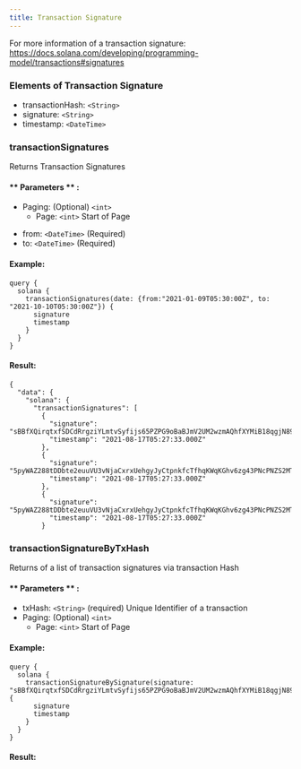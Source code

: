 ```yaml
---
title: Transaction Signature
---
```


For more information of a transaction signature: https://docs.solana.com/developing/programming-model/transactions#signatures

### Elements of Transaction Signature

- transactionHash: `<String>` 
- signature: `<String>` 
- timestamp: `<DateTime>`

### transactionSignatures

Returns Transaction Signatures

#### ** Parameters ** :

- Paging: (Optional) `<int>`
  - Page: `<int>` Start of Page

* from: `<DateTime>` (Required)
* to: `<DateTime>` (Required)

#### Example:

```
query {
  solana {
    transactionSignatures(date: {from:"2021-01-09T05:30:00Z", to: "2021-10-10T05:30:00Z"}) {
      signature
      timestamp
    }
  }
}

```

#### Result:

```
{
  "data": {
    "solana": {
      "transactionSignatures": [
        {
          "signature": "sBBfXQirqtxfSDCdRrgziYLmtvSyfijs65PZPG9oBaBJmV2UM2wzmAQhfXYMiB18qgjN89PRbSDPx2SD9pdDozj",
          "timestamp": "2021-08-17T05:27:33.000Z"
        },
        {
          "signature": "5pyWAZ288tDDbte2euuVU3vNjaCxrxUehgyJyCtpnkfcTfhqKWqKGhv6zg43PNcPNZS2MTEsZHZL8HZTDdyELdUH",
          "timestamp": "2021-08-17T05:27:33.000Z"
        },
        {
          "signature": "5pyWAZ288tDDbte2euuVU3vNjaCxrxUehgyJyCtpnkfcTfhqKWqKGhv6zg43PNcPNZS2MTEsZHZL8HZTDdyELdUH",
          "timestamp": "2021-08-17T05:27:33.000Z"
        }
```

### transactionSignatureByTxHash

Returns of a list of transaction signatures via transaction Hash

#### ** Parameters ** :

- txHash: `<String>` (required) Unique Identifier of a transaction
- Paging: (Optional) `<int>`
  - Page: `<int>` Start of Page

#### Example:

```
query {
  solana {
    transactionSignatureBySignature(signature: "sBBfXQirqtxfSDCdRrgziYLmtvSyfijs65PZPG9oBaBJmV2UM2wzmAQhfXYMiB18qgjN89PRbSDPx2SD9pdDozj") {
      signature
      timestamp
    }
  }
}
```

#### Result:

```

```
